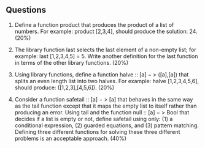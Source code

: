 ## Questions

1. Define a function product that produces the product of a list of numbers. For example: product [2,3,4], should produce the solution: 24. (20%)

2. The library function last selects the last element of a non-empty list; for example: last [1,2,3,4,5] = 5. Write another definition for the last function in terms of the other library functions. (20%)

3. Using library functions, define a function halve :: [a] − > ([a],[a]) that splits an even length list into two halves. For example: halve [1,2,3,4,5,6], should produce: ([1,2,3],[4,5,6]). (20%)

4. Consider a function safetail :: [a] − > [a] that behaves in the same way as the tail function except that it maps the empty list to itself rather than producing an error. Using tail and the function null :: [a] − > Bool that decides if a list is empty or not, define safetail using only: (1) a conditional expression, (2) guarded equations, and (3) pattern matching. Defining three different functions for solving these three different problems is an acceptable approach. (40%)
